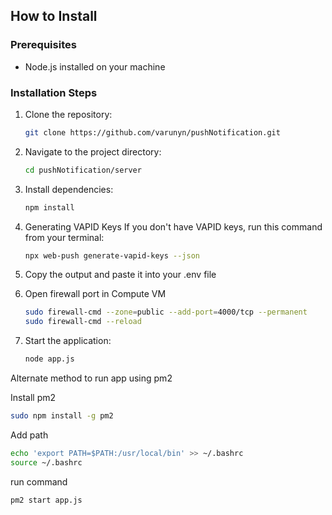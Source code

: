 ## How to Install

### Prerequisites

- Node.js installed on your machine

### Installation Steps

1. Clone the repository:

   ```bash
   git clone https://github.com/varunyn/pushNotification.git
   ```

2. Navigate to the project directory:

   ```bash
   cd pushNotification/server
   ```

3. Install dependencies:

   ```bash
   npm install
   ```

4. Generating VAPID Keys
   If you don't have VAPID keys, run this command from your terminal:

   ```bash
   npx web-push generate-vapid-keys --json
   ```

5. Copy the output and paste it into your .env file

6. Open firewall port in Compute VM

   ```bash
   sudo firewall-cmd --zone=public --add-port=4000/tcp --permanent
   sudo firewall-cmd --reload
   ```

7. Start the application:

   ```bash
   node app.js
   ```

Alternate method to run app using pm2

Install pm2

```bash
sudo npm install -g pm2
```

Add path

```bash
echo 'export PATH=$PATH:/usr/local/bin' >> ~/.bashrc
source ~/.bashrc
```

run command

```bash
pm2 start app.js
```
